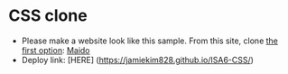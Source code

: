 # CSS clone

- Please make a website look like this sample. From this site, clone <ins>the first option</ins>: [Maido](https://preview.themeforest.net/item/maido-multipurpose-ghost-blog-theme/full_screen_preview/24837109?_ga=2.259990478.570486835.1654146705-2133876429.1654146705)
- Deploy link: [HERE] (https://jamiekim828.github.io/ISA6-CSS/)
